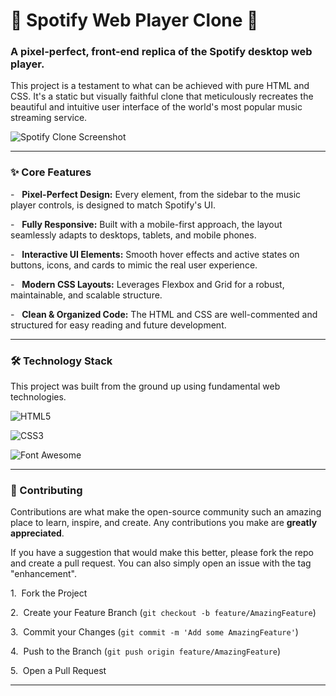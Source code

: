 # 🎵 Spotify Web Player Clone 🎵



### A pixel-perfect, front-end replica of the Spotify desktop web player.



This project is a testament to what can be achieved with pure HTML and CSS. It's a static but visually faithful clone that meticulously recreates the beautiful and intuitive user interface of the world's most popular music streaming service.



![Spotify Clone Screenshot](https://i.imgur.com/your-screenshot-url.png)





---



### ✨ Core Features



-   **Pixel-Perfect Design:** Every element, from the sidebar to the music player controls, is designed to match Spotify's UI.

-   **Fully Responsive:** Built with a mobile-first approach, the layout seamlessly adapts to desktops, tablets, and mobile phones.

-   **Interactive UI Elements:** Smooth hover effects and active states on buttons, icons, and cards to mimic the real user experience.

-   **Modern CSS Layouts:** Leverages Flexbox and Grid for a robust, maintainable, and scalable structure.

-   **Clean & Organized Code:** The HTML and CSS are well-commented and structured for easy reading and future development.



---



### 🛠️ Technology Stack



This project was built from the ground up using fundamental web technologies.



![HTML5](https://img.shields.io/badge/HTML5-E34F26?style=for-the-badge&logo=html5&logoColor=white)

![CSS3](https://img.shields.io/badge/CSS3-1572B6?style=for-the-badge&logo=css3&logoColor=white)

![Font Awesome](https://img.shields.io/badge/Font_Awesome-528DD7?style=for-the-badge&logo=fontawesome&logoColor=white)



---









### 🤝 Contributing



Contributions are what make the open-source community such an amazing place to learn, inspire, and create. Any contributions you make are **greatly appreciated**.



If you have a suggestion that would make this better, please fork the repo and create a pull request. You can also simply open an issue with the tag "enhancement".



1.  Fork the Project

2.  Create your Feature Branch (`git checkout -b feature/AmazingFeature`)

3.  Commit your Changes (`git commit -m 'Add some AmazingFeature'`)

4.  Push to the Branch (`git push origin feature/AmazingFeature`)

5.  Open a Pull Request



---

